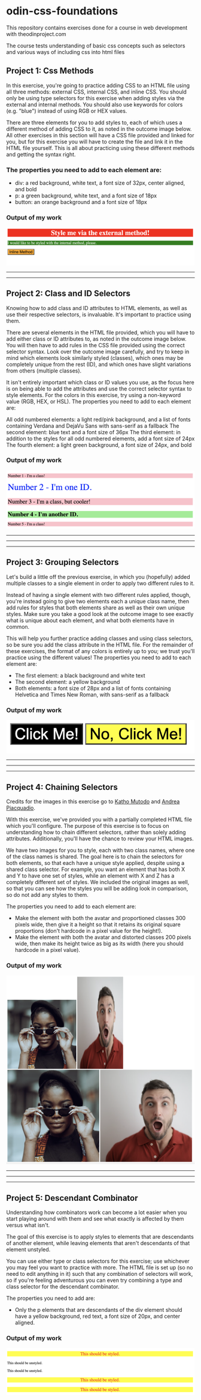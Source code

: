 # odin-css-foundations
This repository contains exercises done for a course in web development with theodinproject.com

The course tests understanding of basic css concepts such as selectors and various ways of including css into html files


## Project 1: Css Methods
In this exercise, you're going to practice adding CSS to an HTML file using all three methods: external CSS, internal CSS, and inline CSS. You should only be using type selectors for this exercise when adding styles via the external and internal methods. You should also use keywords for colors (e.g. "blue") instead of using RGB or HEX values.

There are three elements for you to add styles to, each of which uses a different method of adding CSS to it, as noted in the outcome image below. All other exercises in this section will have a CSS file provided and linked for you, but for this exercise you will have to create the file and link it in the HTML file yourself. This is all about practicing using these different methods and getting the syntax right.

### The properties you need to add to each element are:

- div: a red background, white text, a font size of 32px, center aligned, and bold
- p: a green background, white text, and a font size of 18px
- button: an orange background and a font size of 18px

### Output of my work
![Alt text](<Outcome 1.png>)

***
***

## Project 2: Class and ID Selectors

Knowing how to add class and ID attributes to HTML elements, as well as use their respective selectors, is invaluable. It's important to practice using them.

There are several elements in the HTML file provided, which you will have to add either class or ID attributes to, as noted in the outcome image below. You will then have to add rules in the CSS file provided using the correct selector syntax. Look over the outcome image carefully, and try to keep in mind which elements look similarly styled (classes), which ones may be completely unique from the rest (ID), and which ones have slight variations from others (multiple classes).

It isn't entirely important which class or ID values you use, as the focus here is on being able to add the attributes and use the correct selector syntax to style elements. For the colors in this exercise, try using a non-keyword value (RGB, HEX, or HSL). The properties you need to add to each element are:

All odd numbered elements: a light red/pink background, and a list of fonts containing Verdana and DejaVu Sans with sans-serif as a fallback
The second element: blue text and a font size of 36px
The third element: in addition to the styles for all odd numbered elements, add a font size of 24px
The fourth element: a light green background, a font size of 24px, and bold

### Output of my work
![Alt text](<Outcome 2.png>)

***
***


***

## Project 3: Grouping Selectors
Let's build a little off the previous exercise, in which you (hopefully) added multiple classes to a single element in order to apply two different rules to it.

Instead of having a single element with two different rules applied, though, you're instead going to give two elements each a unique class name, then add rules for styles that both elements share as well as their own unique styles. Make sure you take a good look at the outcome image to see exactly what is unique about each element, and what both elements have in common.

This will help you further practice adding classes and using class selectors, so be sure you add the class attribute in the HTML file. For the remainder of these exercises, the format of any colors is entirely up to you; we trust you'll practice using the different values! The properties you need to add to each element are:

- The first element: a black background and white text
- The second element: a yellow background
- Both elements: a font size of 28px and a list of fonts containing Helvetica and Times New Roman, with sans-serif as a fallback

### Output of my work

![Alt text](<Outcome 3.png>)

***
***


***

## Project 4: Chaining Selectors

Credits for the images in this exercise go to [Katho Mutodo](https://linktr.ee/photobykatho_) and [Andrea Piacquadio](https://www.pexels.com/@olly?utm_content=attributionCopyText&utm_medium=referral&utm_source=pexels).

With this exercise, we've provided you with a partially completed HTML file which you'll configure. The purpose of this exercise is to focus on understanding how to chain different selectors, rather than solely adding attributes. Additionally, you'll have the chance to review your HTML images.

We have two images for you to style, each with two class names, where one of the class names is shared. The goal here is to chain the selectors for both elements, so that each have a unique style applied, despite using a shared class selector. For example, you want an element that has both X and Y to have one set of styles, while an element with X and Z has a completely different set of styles. We included the original images as well, so that you can see how the styles you will be adding look in comparison, so do not add any styles to them.


The properties you need to add to each element are:

- Make the element with both the avatar and proportioned classes 300 pixels wide, then give it a height so that it retains its original square proportions (don't hardcode in a pixel value for the height!).
- Make the element with both the avatar and distorted classes 200 pixels wide, then make its height twice as big as its width (here you should hardcode in a pixel value).


### Output of my work

![Alt text](<Outcome 4.png>)

***
***


***

## Project 5: Descendant Combinator

Understanding how combinators work can become a lot easier when you start playing around with them and see what exactly is affected by them versus what isn't.

The goal of this exercise is to apply styles to elements that are descendants of another element, while leaving elements that aren't descendants of that element unstyled.

You can use either type or class selectors for this exercise; use whichever you may feel you want to practice with more. The HTML file is set up (so no need to edit anything in it) such that any combination of selectors will work, so if you're feeling adventurous you can even try combining a type and class selector for the descendant combinator.

The properties you need to add are:

- Only the p elements that are descendants of the div element should have a yellow background, red text, a font size of 20px, and center aligned.

### Output of my work

![Alt text](<Outcome 5.png>)